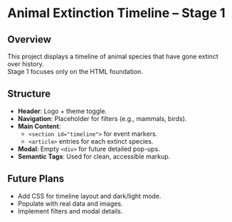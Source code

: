 # Animal Extinction Timeline – Stage 1

## Overview
This project displays a timeline of animal species that have gone extinct over history.  
Stage 1 focuses only on the HTML foundation.

## Structure
- **Header**: Logo + theme toggle.
- **Navigation**: Placeholder for filters (e.g., mammals, birds).
- **Main Content**: 
  - `<section id="timeline">` for event markers.
  - `<article>` entries for each extinct species.
- **Modal**: Empty `<div>` for future detailed pop-ups.
- **Semantic Tags**: Used for clean, accessible markup.

## Future Plans
- Add CSS for timeline layout and dark/light mode.
- Populate with real data and images.
- Implement filters and modal details.
